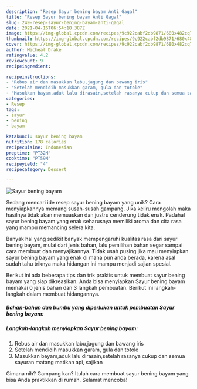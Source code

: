 ```yaml
---
description: "Resep Sayur bening bayam Anti Gagal"
title: "Resep Sayur bening bayam Anti Gagal"
slug: 249-resep-sayur-bening-bayam-anti-gagal
date: 2021-04-16T06:54:18.387Z
image: https://img-global.cpcdn.com/recipes/9c922cabf2db9871/680x482cq70/sayur-bening-bayam-foto-resep-utama.jpg
thumbnail: https://img-global.cpcdn.com/recipes/9c922cabf2db9871/680x482cq70/sayur-bening-bayam-foto-resep-utama.jpg
cover: https://img-global.cpcdn.com/recipes/9c922cabf2db9871/680x482cq70/sayur-bening-bayam-foto-resep-utama.jpg
author: Micheal Drake
ratingvalue: 4.2
reviewcount: 9
recipeingredient:

recipeinstructions:
- "Rebus air dan masukkan labu,jagung dan bawang iris"
- "Setelah mendidih masukkan garam, gula dan totole"
- "Masukkan bayam,aduk lalu dirasain,setelah rasanya cukup dan semua sayuran matang matikan api, sajikan"
categories:
- Resep
tags:
- sayur
- bening
- bayam

katakunci: sayur bening bayam 
nutrition: 178 calories
recipecuisine: Indonesian
preptime: "PT32M"
cooktime: "PT59M"
recipeyield: "4"
recipecategory: Dessert

---
```



![Sayur bening bayam](https://img-global.cpcdn.com/recipes/9c922cabf2db9871/680x482cq70/sayur-bening-bayam-foto-resep-utama.jpg)

Sedang mencari ide resep sayur bening bayam yang unik? Cara menyiapkannya memang susah-susah gampang. Jika keliru mengolah maka hasilnya tidak akan memuaskan dan justru cenderung tidak enak. Padahal sayur bening bayam yang enak seharusnya memiliki aroma dan cita rasa yang mampu memancing selera kita.



Banyak hal yang sedikit banyak mempengaruhi kualitas rasa dari sayur bening bayam, mulai dari jenis bahan, lalu pemilihan bahan segar sampai cara membuat dan menyajikannya. Tidak usah pusing jika mau menyiapkan sayur bening bayam yang enak di mana pun anda berada, karena asal sudah tahu triknya maka hidangan ini mampu menjadi sajian spesial.


Berikut ini ada beberapa tips dan trik praktis untuk membuat sayur bening bayam yang siap dikreasikan. Anda bisa menyiapkan Sayur bening bayam memakai 0 jenis bahan dan 3 langkah pembuatan. Berikut ini langkah-langkah dalam membuat hidangannya.

<!--inarticleads1-->

##### Bahan-bahan dan bumbu yang diperlukan untuk pembuatan Sayur bening bayam:





<!--inarticleads2-->

##### Langkah-langkah menyiapkan Sayur bening bayam:

1. Rebus air dan masukkan labu,jagung dan bawang iris
1. Setelah mendidih masukkan garam, gula dan totole
1. Masukkan bayam,aduk lalu dirasain,setelah rasanya cukup dan semua sayuran matang matikan api, sajikan




Gimana nih? Gampang kan? Itulah cara membuat sayur bening bayam yang bisa Anda praktikkan di rumah. Selamat mencoba!
